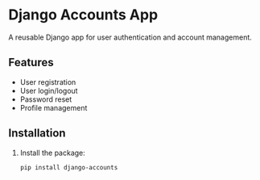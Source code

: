 # Django Accounts App

A reusable Django app for user authentication and account management.

## Features

- User registration
- User login/logout
- Password reset
- Profile management

## Installation

1. Install the package:

   ```bash
   pip install django-accounts
